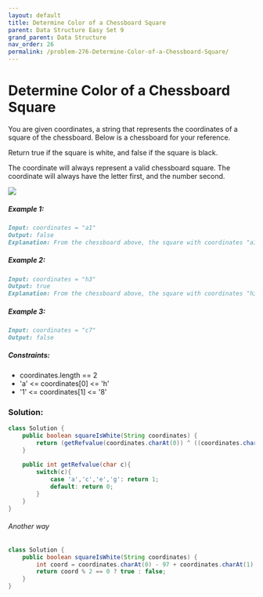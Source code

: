 ```yaml
---
layout: default
title: Determine Color of a Chessboard Square
parent: Data Structure Easy Set 9
grand_parent: Data Structure
nav_order: 26
permalink: /problem-276-Determine-Color-of-a-Chessboard-Square/
---
```

# Determine Color of a Chessboard Square
You are given coordinates, a string that represents the coordinates of a square of the chessboard. Below is a chessboard for your reference.

Return true if the square is white, and false if the square is black.

The coordinate will always represent a valid chessboard square. The coordinate will always have the letter first, and the number second.

![](../../assets/images/ds/screenshot-2021-02-20-at-22159-pm.png)

##### Example 1:
```markdown
Input: coordinates = "a1"
Output: false
Explanation: From the chessboard above, the square with coordinates "a1" is black, so return false.
```
##### Example 2:
```markdown
Input: coordinates = "h3"
Output: true
Explanation: From the chessboard above, the square with coordinates "h3" is white, so return true.
```
##### Example 3:
```markdown
Input: coordinates = "c7"
Output: false
```
##### Constraints:
* coordinates.length == 2
* 'a' <= coordinates[0] <= 'h'
* '1' <= coordinates[1] <= '8'

### Solution:
```java
class Solution {
    public boolean squareIsWhite(String coordinates) {
        return (getRefvalue(coordinates.charAt(0)) ^ ((coordinates.charAt(1) - '0')%2)) == 1;
    }
    
    public int getRefvalue(char c){
        switch(c){
            case 'a','c','e','g': return 1;
            default: return 0;
        }
    }
}
```
###### Another way
```java
class Solution {
    public boolean squareIsWhite(String coordinates) {
        int coord = coordinates.charAt(0) - 97 + coordinates.charAt(1) - 48;
        return coord % 2 == 0 ? true : false;
    }
}
```
